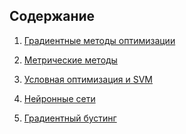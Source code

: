 ## Содержание
	
1) [Градиентные методы оптимизации](https://nbviewer.jupyter.org/github/andreitsev/Machine-Learning-EF-MSU/blob/master/Lectures/Лекция_1_Градиентные%20методы%20оптимизации.ipynb)

2) [Метрические методы](https://nbviewer.jupyter.org/github/andreitsev/Machine-Learning-EF-MSU/blob/master/Lectures/Лекция_Метрические%20методы%20классификации%20и%20регрессии.ipynb)

3) [Условная оптимизация и SVM](https://nbviewer.jupyter.org/github/andreitsev/Machine-Learning-EF-MSU/blob/master/Lectures/Условная%20оптимизация%20и%20SVM.ipynb)

4) [Нейронные сети](https://nbviewer.jupyter.org/github/andreitsev/Machine-Learning-EF-MSU/blob/master/Lectures/NN_intro.ipynb)

5) [Градиентный бустинг](https://nbviewer.jupyter.org/github/andreitsev/Machine-Learning-EF-MSU/blob/master/Lectures/Градиентный%20бустинг.ipynb)
